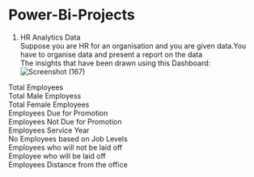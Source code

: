 # Power-Bi-Projects

1. HR Analytics Data<br>
 Suppose you are HR for an organisation and you are given data.You have to organise data and present a report on the data<br>
 The insights that have been drawn using this Dashboard:<br>
 ![Screenshot (167)](https://user-images.githubusercontent.com/50590260/227723117-8a8070b5-1f4b-4893-afcc-71c1df3d7100.png)


 Total Employees<br>
 Total Male Employess<br>
 Total Female Employees<br>
 Employees Due for Promotion<br>
 Employees Not Due for Promotion<br>
 Employees Service Year<br> 
 No Employees based on Job Levels<br>
 Employees who will not be laid off<br>
 Employee who will be laid off<br>
 Employees Distance from the office<br>
